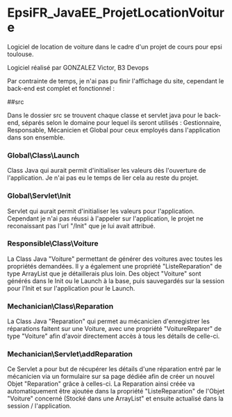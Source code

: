 # EpsiFR_JavaEE_ProjetLocationVoiture
Logiciel de location de voiture dans le cadre d'un projet de cours pour epsi toulouse.


Logiciel réalisé par GONZALEZ Victor, B3 Devops


Par contrainte de temps, je n'ai pas pu finir l'affichage du site, cependant le back-end est complet et fonctionnel :

##src

Dans le dossier src se trouvent chaque classe et servlet java pour le back-end, séparés selon le domaine pour lequel ils seront utilisés : Gestionnaire, Responsable, Mécanicien et Global pour ceux employés dans l'application dans son ensemble.

### Global\Class\Launch
Class Java qui aurait permit d'initialiser les valeurs dès l'ouverture de l'application. Je n'ai pas eu le temps de lier cela au reste du projet.

### Global\Servlet\Init
Servlet qui aurait permit d'initialiser les valeurs pour l'application. Cependant je n'ai pas réussi à l'appeler sur l'application, le projet ne reconaissant pas l'url "/Init" que je lui avait attribué.

### Responsible\Class\Voiture
La Class Java "Voiture" permettant de générer des voitures avec toutes les propriétés demandées. Il y a également une propriété "ListeReparation" de type ArrayList<Reparation> que je détaillerais plus loin.
Des object "Voiture" sont générés dans le Init ou le Launch à la base, puis sauvegardés sur la session pour l'Init et sur l'application pour le Launch.
  
### Mechanician\Class\Reparation
La Class Java "Reparation" qui permet au mécanicien d'enregistrer les réparations faitent sur une Voiture, avec une propriété "VoitureReparer" de type "Voiture" afin d'avoir directement accès à tous les détails de celle-ci.

### Mechanician\Servlet\addReparation
Ce Servlet a pour but de récupérer les détails d'une réparation entré par le mécanicien via un formulaire sur sa page dédiée afin de créer un nouvel Objet "Reparation" grâce à celles-ci. La Reparation ainsi créée va automatiquement être ajoutée dans la propriété "ListeReparation" de l'Objet "Voiture" concerné (Stocké dans une ArrayList" et ensuite actualisé dans la session / l'application.
